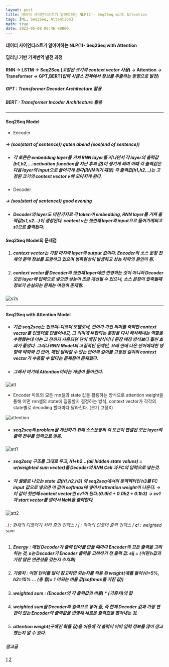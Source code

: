 ```yaml
---
layout: post
title: 데이터 사이언티스트가 알아야하는 NLP(1)- Seq2Seq with Attention
tags: [ML, Seq2Seq, Attention]
math: true
date: 2022-05-08 00:46 +0800
---
```



#### 데이터 사이언티스트가 알아야하는 NLP(1)- Seq2Seq with Attention

**딥러닝 기반 기계번역 발전 과정**
#### RNN → LSTM → Seq2Seq (_고정된 크기의 context vector 사용_) → Attention → Transformer → GPT,BERT(_입력 시퀀스 전체에서 정보를 추출하는 방향으로 발전_)

##### GPT : Transformer Decoder Architecture 활용
##### BERT : Transformer Incoder Architecture 활용


***

#### Seq2Seq Model

- Encoder

##### → *(sos(start of sentence))* quten abend *(eos(end of sentence))*

- ##### 각 토큰은 embedding layer를 거쳐 RNN layer를 지나면서 각 layer의 출력값(h1,h2,...:activation function을 지난 후의 값)이 생기게 되며 이떄 각 출력값은 다음 layer의 input으로 들어가게 된다(RNN이기 떄문) 각 출력값(h1,h2...)는 고정된 크기의 context vector v에 모아지게 된다.

- Decoder
##### → *(sos(start of sentence))* good evening

- ##### Decoder의 layer도 마찬가지로 각 token이 embedding, RNN layer를 거쳐 출력값(s1,s2...)이 생성된다. context v는 첫번째 layer의 input으로 들어가게되고 s1으로 출력된다.


**Seq2Seq Model의 문제점**

1. ##### context vector는 가장 마지막 layer의 output 값이다. Encoder의 소스 문장 전체의 문맥 정보를 포함하고 있으며 **병목현상**이 발생하고 성능 하락의 원인이 됨.

2. ##### context vector를 Decoder의 첫번째 layer에만 반영하는 것이 아니라 Decoder 모든 layer에 입력으로 넣으면 성능이 조금 개선될 수 있으나, 소스 문장이 압축될때 정보가 손실되는 문제는 여전히 존재함.

![s2s](https://blog.kakaocdn.net/dn/bRFQ50/btqLmreAOn1/B0sCkXZBx1RwbTMYl6BUE0/img.png)



***



#### Seq2Seq with Attention Model

- ##### _기존 seq2seq는 인코더-디코더 모델로써, **단어가 가진 의미를 축약**한 context vector를 인코더로 만들어내고, 그 의미에 부합되는 문장을 다시 해석해내는 역할을 수행했는데 이는 그 전까지 사용되던 단어 매칭 방식이나 문장 매칭 방식보다 훨씬 효과가 좋았다. 그러나 RNN Model의 고질적인 문제인, 오래 전에 나온 단어에대한 영향력 약화와 긴 단어, 매번 달라질 수 있는 단어의 길이를 고정된 길이의 context vector가 수용할 수 없다는 문제점이 존재했다._

- ##### 그래서 여기에 Attention이라는 개념이 들어간다.

![att](https://img1.daumcdn.net/thumb/R1280x0/?scode=mtistory2&fname=https%3A%2F%2Fblog.kakaocdn.net%2Fdn%2FbiwAkm%2FbtqLmq04wDm%2FUVOAX9iOKAK3IHNseX44GK%2Fimg.jpg)

- Encoder 파트의 모든 rnn셀의 state 값을 활용하는 방식으로 attention weight을 통해 어떤 rnn셀의 state에 집중할지 결정하는 방식, context vector가 각각의 state별로 decoding 할때마다 달라진다. (크기 고정X)

![attention](https://blog.kakaocdn.net/dn/c2RVFc/btroLDNAcRk/GMIjR0fLgrBHkWN3ruM2l0/img.png)

- ##### seq2seq의 problem을 개선하기 위해 소스문장의 각 토큰이 연결된 모든 layer의 출력 전부를 입력으로 받음.


![att1](https://velog.velcdn.com/images/seojeongbin/post/020b2f44-1b5c-4290-b57c-498d4a566c95/image.png)


- ##### seq2seq 구조를 그대로 두고, h1+h2...(all hidden state values) = w(weighted sum vector)를 Decoder의 RNN Cell 과 FC의 입력으로 넣는것.
- ##### 각 셀별로 나오는 state 값(h1,h2,h3) 와 seq2seq에서의 문맥벡터인 h3를 FC input 값으로 넣으면 이 값이 softmax에 넣어서 attention weight이 나온다. → 이 값이 첫번째 context vector인 cv1이 된다.(0.9h1 + 0.0h2 + 0.1h3) → cv1과 start vector를 받아서 NaN을 출력한다.


![att2](https://img1.daumcdn.net/thumb/R1280x0/?scode=mtistory2&fname=https%3A%2F%2Fblog.kakaocdn.net%2Fdn%2FbDdx1t%2FbtroJDHNUdx%2Fc66TFfmZPnbxWCdL4nrkx1%2Fimg.png)

###### _i : 현재의 디코더가 처리 중인 인덱스 / j : 각각의 인코더 출력 인덱스 / **c**i : weighted sum

1. ##### Energy : 매번 Decoder가 출력 단어를 만들 때마다 Encoder의 모든 출력을 고려하는 것, s는 Decoder가 Encoder 출력을 고혀하기 전 출력 값. **e**ij = (어떤 h값과 가장 많은 연관성을 갖는지 수치화)

2. ##### 가중치 : 어떤 단어를 많이 참고하면 되는지를 적용 된 weight(예를 들어 h1=5%, h2=15% ... (총 합)= 1 이되는 비율 값(softmax를 거친 값))

3. ##### weighted sum : (Encoder의 각 출력값의 비율) * (가중치)의 합

4. ##### weighted sum을 Decoder의 입력으로 넣어 줌, 즉 현재 Decoder 값과 가장 연관이 있는 Encoder의 출력값을 반영해 새로운 출력값을 뽑아내는 것.

5. ##### attention weight(구해진 확률 값)을 이용해 각 출력이 어떠 입력 정보를 많이 참고했는지 알 수 있다.




##### _참고글_
[1](https://ebbnflow.tistory.com/316)
[2](https://wikidocs.net/24996)